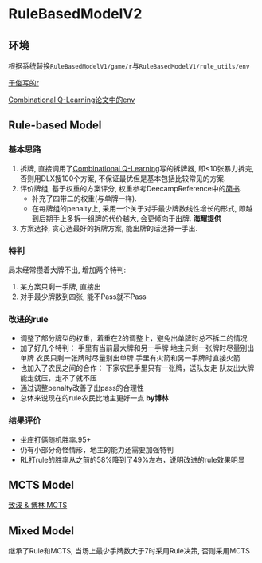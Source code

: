 # RuleBasedModelV2

## 环境

根据系统替换`RuleBasedModelV1/game/r`与`RuleBasedModelV1/rule_utils/env`

[于俊写的r](https://github.com/deecamp2019-group20/bottleneck)

[Combinational Q-Learning论文中的env](https://github.com/qq456cvb/doudizhu-C)

## Rule-based Model

### 基本思路

1. 拆牌, 直接调用了[Combinational Q-Learning](https://github.com/qq456cvb/doudizhu-C)写的拆牌器, 即<10张暴力拆完, 否则用DLX搜100个方案, 不保证最优但是基本包括比较常见的方案.
2. 评价牌组, 基于权重的方案评分, 权重参考DeecampReference中的[简书](https://www.jianshu.com/p/9fb001daedcf).
   - 补充了四带二的权重(与单牌一样).
   - 在每牌组的penalty上, 采用一个关于对手最少牌数线性增长的形式, 即越到后期手上多拆一组牌的代价越大, 会更倾向于出牌. **海耀提供**
3. 方案选择, 贪心选最好的拆牌方案, 能出牌的话选择一手出.

### 特判

局末经常攒着大牌不出, 增加两个特判:

1. 某方案只剩一手牌, 直接出
2. 对手最少牌数到四张, 能不Pass就不Pass

### 改进的rule 

- 调整了部分牌型的权重，着重在2的调整上，避免出单牌时总不拆二的情况
- 加了好几个特判：
   手里有当前最大牌和另一手牌
   地主只剩一张牌时尽量别出单牌
   农民只剩一张牌时尽量别出单牌
   手里有火箭和另一手牌时直接火箭
- 也加入了农民之间的合作：
   下家农民手里只有一张牌，送队友走
   队友出大牌能走就压，走不了就不压
- 通过调整penalty改善了出pass的合理性
- 总体来说现在的rule农民比地主更好一点  **by博林**

### 结果评价

- 坐庄打俩随机胜率.95+
- 仍有小部分奇怪情形，地主的能力还需要加强特判
- RL打rule的胜率从之前的58%降到了49%左右，说明改进的rule效果明显

## MCTS Model

[致波 & 博林 MCTS](https://github.com/deecamp2019-group20/DC2019-DDZ-MCTS)

## Mixed Model

继承了Rule和MCTS, 当场上最少手牌数大于7时采用Rule决策, 否则采用MCTS
